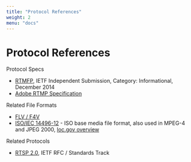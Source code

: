 ```yaml
---
title: "Protocol References"
weight: 2
menu: "docs"
---
```


<h1>Protocol References</h1>
<p>Protocol Specs</p>
<ul>
<li><a href="https://tools.ietf.org/html/rfc7425" rel="nofollow" target="_blank">RTMFP</a>, IETF Independent Submission, Category: Informational, December 2014</li>
<li><a href="https://www.adobe.com/content/dam/acom/en/devnet/rtmp/pdf/rtmp_specification_1.0.pdf" rel="nofollow" target="_blank">Adobe RTMP Specification</a></li>
</ul>
<p>Related File Formats</p>
<ul>
<li><a href="https://www.adobe.com/content/dam/acom/en/devnet/flv/video_file_format_spec_v10.pdf" rel="nofollow" target="_blank">FLV / F4V</a></li>
<li><a href="https://www.iso.org/standard/68960.html" rel="nofollow" target="_blank">ISO/IEC 14496-12</a> - ISO base media file format, also used in MPEG-4 and JPEG 2000, <a href="https://www.loc.gov/preservation/digital/formats/fdd/fdd000079.shtml" rel="nofollow" target="_blank">loc.gov overview</a></li>
</ul>
<p>Related Protocols</p>
<ul>
<li><a href="https://tools.ietf.org/html/rfc7826" rel="nofollow" target="_blank">RTSP 2.0</a>, IETF RFC / Standards Track</li>
</ul>
</article>
